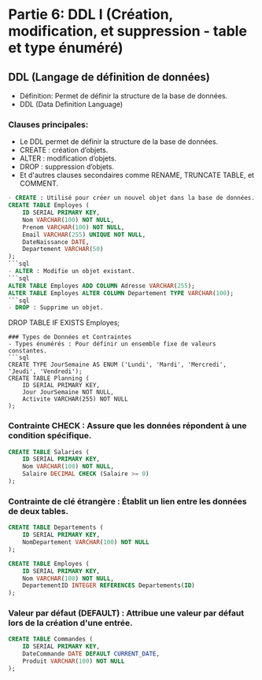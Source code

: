 # Partie 6: DDL I (Création, modification, et suppression - table et type énuméré)
## DDL (Langage de définition de données)
- Définition: Permet de définir la structure de la base de données.
- DDL (Data Definition Language)

### Clauses principales:
- Le DDL permet de définir la structure de la base de données.
- CREATE : création d’objets.
- ALTER : modification d’objets.
- DROP : suppression d’objets.
- Et d'autres clauses secondaires comme RENAME, TRUNCATE TABLE, et COMMENT.
```sql
- CREATE : Utilisé pour créer un nouvel objet dans la base de données.
CREATE TABLE Employes (
    ID SERIAL PRIMARY KEY,
    Nom VARCHAR(100) NOT NULL,
    Prenom VARCHAR(100) NOT NULL,
    Email VARCHAR(255) UNIQUE NOT NULL,
    DateNaissance DATE,
    Departement VARCHAR(50)
);
```sql
- ALTER : Modifie un objet existant.
```sql
ALTER TABLE Employes ADD COLUMN Adresse VARCHAR(255);
ALTER TABLE Employes ALTER COLUMN Departement TYPE VARCHAR(100);
```sql
- DROP : Supprime un objet.
```
DROP TABLE IF EXISTS Employes;
```
### Types de Données et Contraintes
- Types énumérés : Pour définir un ensemble fixe de valeurs constantes.
```sql
CREATE TYPE JourSemaine AS ENUM ('Lundi', 'Mardi', 'Mercredi', 'Jeudi', 'Vendredi');
CREATE TABLE Planning (
    ID SERIAL PRIMARY KEY,
    Jour JourSemaine NOT NULL,
    Activite VARCHAR(255) NOT NULL
);
```
### Contrainte CHECK : Assure que les données répondent à une condition spécifique.
```sql
CREATE TABLE Salaries (
    ID SERIAL PRIMARY KEY,
    Nom VARCHAR(100) NOT NULL,
    Salaire DECIMAL CHECK (Salaire >= 0)
);
```
### Contrainte de clé étrangère : Établit un lien entre les données de deux tables.
```sql
CREATE TABLE Departements (
    ID SERIAL PRIMARY KEY,
    NomDepartement VARCHAR(100) NOT NULL
);

CREATE TABLE Employes (
    ID SERIAL PRIMARY KEY,
    Nom VARCHAR(100) NOT NULL,
    DepartementID INTEGER REFERENCES Departements(ID)
);
```
### Valeur par défaut (DEFAULT) : Attribue une valeur par défaut lors de la création d'une entrée.
```sql
CREATE TABLE Commandes (
    ID SERIAL PRIMARY KEY,
    DateCommande DATE DEFAULT CURRENT_DATE,
    Produit VARCHAR(100) NOT NULL
);
```

